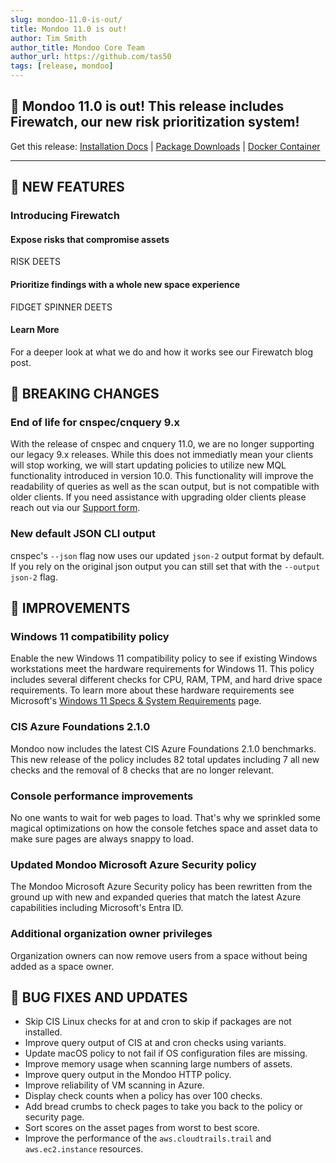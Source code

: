 ```yaml
---
slug: mondoo-11.0-is-out/
title: Mondoo 11.0 is out!
author: Tim Smith
author_title: Mondoo Core Team
author_url: https://github.com/tas50
tags: [release, mondoo]
---
```


## 🥳 Mondoo 11.0 is out! This release includes Firewatch, our new risk prioritization system!

Get this release: [Installation Docs](https://mondoo.com/docs/cnspec/) | [Package Downloads](https://releases.mondoo.com/cnspec/) | [Docker Container](https://hub.docker.com/r/mondoo/cnspec)

---

## 🎉 NEW FEATURES

### Introducing Firewatch

#### Expose risks that compromise assets

RISK DEETS

#### Prioritize findings with a whole new space experience

FIDGET SPINNER DEETS

#### Learn More

For a deeper look at what we do and how it works see our Firewatch blog post.

## 🔨 BREAKING CHANGES

### End of life for cnspec/cnquery 9.x

With the release of cnspec and cnquery 11.0, we are no longer supporting our legacy 9.x releases. While this does not immediatly mean your clients will stop working, we will start updating policies to utilize new MQL functionality introduced in version 10.0. This functionality will improve the readability of queries as well as the scan output, but is not compatible with older clients. If you need assistance with upgrading older clients please reach out via our [Support form](https://mondoo.com/support).

### New default JSON CLI output

cnspec's `--json` flag now uses our updated `json-2` output format by default. If you rely on the original json output you can still set that with the `--output json-2` flag.

## 🧹 IMPROVEMENTS

### Windows 11 compatibility policy

Enable the new Windows 11 compatibility policy to see if existing Windows workstations meet the hardware requirements for Windows 11. This policy includes several different checks for CPU, RAM, TPM, and hard drive space requirements. To learn more about these hardware requirements see Microsoft's [Windows 11 Specs & System Requirements](https://www.microsoft.com/en-us/windows/windows-11-specifications) page.

### CIS Azure Foundations 2.1.0

Mondoo now includes the latest CIS Azure Foundations 2.1.0 benchmarks. This new release of the policy includes 82 total updates including 7 all new checks and the removal of 8 checks that are no longer relevant.

### Console performance improvements

No one wants to wait for web pages to load. That's why we sprinkled some magical optimizations on how the console fetches space and asset data to make sure pages are always snappy to load.

### Updated Mondoo Microsoft Azure Security policy

The Mondoo Microsoft Azure Security policy has been rewritten from the ground up with new and expanded queries that match the latest Azure capabilities including Microsoft's Entra ID.

### Additional organization owner privileges

Organization owners can now remove users from a space without being added as a space owner.

## 🐛 BUG FIXES AND UPDATES

- Skip CIS Linux checks for at and cron to skip if packages are not installed.
- Improve query output of CIS at and cron checks using variants.
- Update macOS policy to not fail if OS configuration files are missing.
- Improve memory usage when scanning large numbers of assets.
- Improve query output in the Mondoo HTTP policy.
- Improve reliability of VM scanning in Azure.
- Display check counts when a policy has over 100 checks.
- Add bread crumbs to check pages to take you back to the policy or security page.
- Sort scores on the asset pages from worst to best score.
- Improve the performance of the `aws.cloudtrails.trail` and `aws.ec2.instance` resources.
